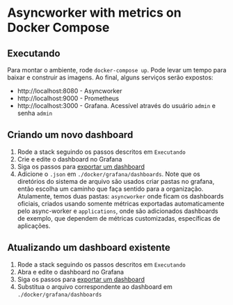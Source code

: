 # Asyncworker with metrics on Docker Compose

## Executando

Para montar o ambiente, rode `docker-compose up`. Pode levar um
tempo para baixar e construir as imagens. Ao final, alguns serviços
serão expostos:

- http://localhost:8080 - Asyncworker
- http://localhost:9000 - Prometheus
- http://localhost:3000 - Grafana. Acessível através do usuário `admin` e senha `admin`

## Criando um novo dashboard

1. Rode a stack seguindo os passos descritos em `Executando`
2. Crie e edite o dashboard no Grafana
3. Siga os passos para [exportar um dashboard](https://grafana.com/docs/grafana/latest/dashboards/export-import/#exporting-a-dashboard)
4. Adicione o `.json` em `./docker/grafana/dashboards`. Note que os diretórios do sistema de arquivo são usados criar pastas no grafana, então escolha um caminho que faça sentido para a organização. Atulamente, temos duas pastas: `asyncworker` onde ficam os dashboards oficiais, criados usando somente métricas exportadas automaticamente pelo async-worker e `applications`, onde são adicionados dashboards de exemplo, que dependem de métricas customizadas, específicas de aplicações.

## Atualizando um dashboard existente

1. Rode a stack seguindo os passos descritos em `Executando`
2. Abra e edite o dashboard no Grafana
3. Siga os passos para [exportar um dashboard](https://grafana.com/docs/grafana/latest/dashboards/export-import/#exporting-a-dashboard)
4. Substitua o arquivo correspondente ao dashboard em `./docker/grafana/dashboards`

